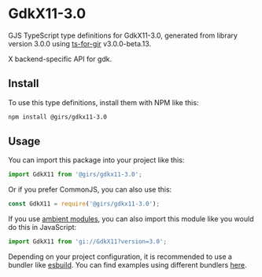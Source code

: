 
# GdkX11-3.0

GJS TypeScript type definitions for GdkX11-3.0, generated from library version 3.0.0 using [ts-for-gir](https://github.com/gjsify/ts-for-gjs) v3.0.0-beta.13.

X backend-specific API for gdk.

## Install

To use this type definitions, install them with NPM like this:
```bash
npm install @girs/gdkx11-3.0
```

## Usage

You can import this package into your project like this:
```ts
import GdkX11 from '@girs/gdkx11-3.0';
```

Or if you prefer CommonJS, you can also use this:
```ts
const GdkX11 = require('@girs/gdkx11-3.0');
```

If you use [ambient modules](https://github.com/gjsify/ts-for-gir/tree/main/packages/cli#ambient-modules), you can also import this module like you would do this in JavaScript:

```ts
import GdkX11 from 'gi://GdkX11?version=3.0';
```

Depending on your project configuration, it is recommended to use a bundler like [esbuild](https://esbuild.github.io/). You can find examples using different bundlers [here](https://github.com/gjsify/ts-for-gir/tree/main/examples).